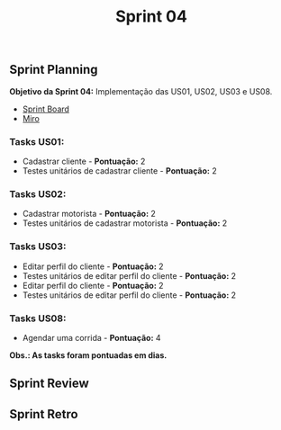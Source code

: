 <h1 align="center"><b>Sprint 04</b></h1>

<br>

## Sprint Planning

**Objetivo da Sprint 04:** Implementação das US01, US02, US03 e US08.

- [Sprint Board](https://trello.com/b/hObguyFv/sprint-board)
- [Miro](https://miro.com/app/board/uXjVPFFIyc4=/)

### Tasks US01:
  - Cadastrar cliente - **Pontuação:** 2
  - Testes unitários de cadastrar cliente - **Pontuação:** 2
 
### Tasks US02:
  - Cadastrar motorista - **Pontuação:** 2
  - Testes unitários de cadastrar motorista - **Pontuação:** 2

### Tasks US03:
  - Editar perfil do cliente - **Pontuação:** 2
  - Testes unitários de editar perfil do cliente - **Pontuação:** 2
  - Editar perfil do cliente - **Pontuação:** 2
  - Testes unitários de editar perfil do cliente - **Pontuação:** 2

### Tasks US08:
  - Agendar uma corrida - **Pontuação:** 4

**Obs.: As tasks foram pontuadas em dias.**

## Sprint Review 

## Sprint Retro
